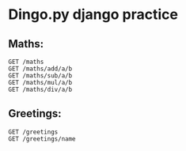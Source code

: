 # Dingo.py django practice

## Maths:

```shell
GET /maths
GET /maths/add/a/b
GET /maths/sub/a/b
GET /maths/mul/a/b
GET /maths/div/a/b
```

## Greetings:
```shell
GET /greetings
GET /greetings/name

```